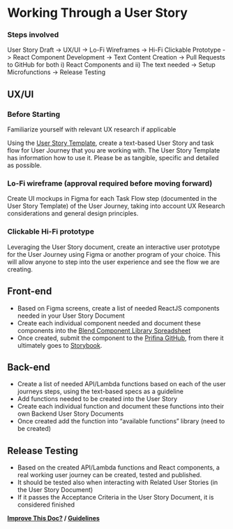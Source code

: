 # Working Through a User Story

### Steps involved

User Story Draft -> UX/UI -> Lo-Fi Wireframes -> Hi-Fi Clickable Prototype -> React Component Development -> Text Content Creation -> Pull Requests to GitHub for both i) React Components and ii) The text needed -> Setup Microfunctions -> Release Testing

## UX/UI

### Before Starting

Familiarize yourself with relevant UX research if applicable

Using the [User Story Template](https://docs.google.com/document/d/1EmWknSdwgKHQ_60-pFW-6fyjhiAqM3m1-w0WqjnSlhI/edit#heading=h.ep2rboz1tlj7), 
create a text-based User Story and task flow for User Journey that you are working with. The User Story Template has information how to use it. Please be as tangible, specific and detailed as possible. 

### Lo-Fi wireframe (approval required before moving forward)

Create UI mockups in Figma for each Task Flow step (documented in the User Story Template) of the User Journey, 
taking into account UX Research considerations and general design principles. 

### Clickable Hi-Fi prototype

Leveraging the User Story document, create an interactive user prototype for the User Journey using Figma or another program of your choice. 
This will allow anyone to step into the user experience and see the flow we are creating. 

## Front-end

- Based on Figma screens, create a list of needed ReactJS components needed in your User Story Document
- Create each individual component needed and document these components into the [Blend Component Library Spreadsheet](https://docs.google.com/spreadsheets/d/1Lctqh0s-J_w2uLxH6xyQnza9--PVXv35zuwcL-hkHzU/edit#gid=0)
- Once created, submit the component to the [Prifina GitHub](https://github.com/prifina/blend-ui), from there it ultimately goes to [Storybook](http://alpha.app-storybook.prifina.com/?path=/story/landing--landing).

## Back-end

- Create a list of needed API/Lambda functions based on each of the user journeys steps, using the text-based specs as a guideline
- Add functions needed to be created into the User Story 
- Create each individual function and document these functions into their own Backend User Story Documents
- Once created add the function into “available functions” library (need to be created)

## Release Testing

- Based on the created API/Lambda functions and React components, a real working user journey can be created, tested and published.
- It should be tested also when interacting with Related User Stories (in the User Story Document)
- If it passes the Acceptance Criteria in the User Story Document, it is considered finished

**[Improve This Doc?](https://github.com/prifina-admin/internal-docs/edit/master/user-stories/) / [Guidelines](http://internal.prifina.com/contribute/)**


